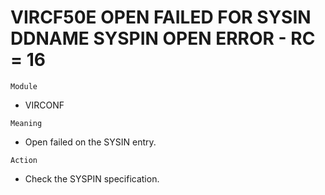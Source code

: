 # VIRCF50E OPEN FAILED FOR SYSIN DDNAME SYSPIN OPEN ERROR - RC = 16

`Module`
- VIRCONF

`Meaning`
- Open failed on the SYSIN entry.

`Action`
- Check the SYSPIN specification.
